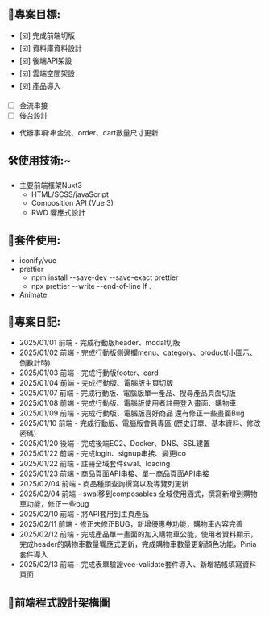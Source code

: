 ## 🌝專案目標:

- [☑️] 完成前端切版
- [☑️] 資料庫資料設計
- [☑️] 後端API架設
- [☑️] 雲端空間架設
- [☑️] 產品導入
- [ ] 金流串接
- [ ] 後台設計

- 代辦事項:串金流、order、cart數量尺寸更新

## 🛠️使用技術:~

- 主要前端框架Nuxt3
  - HTML/SCSS/javaScript
  - Composition API (Vue 3)
  - RWD 響應式設計

## 📱套件使用:

- iconify/vue
- prettier
  - npm install --save-dev --save-exact prettier
  - npx prettier --write --end-of-line lf .
- Animate

## 🧭專案日記:

- 2025/01/01 前端 - 完成行動版header、modal切版
- 2025/01/02 前端 - 完成行動版側邊攔menu、category、product(小圖示、倒數計時)
- 2025/01/03 前端 - 完成行動版footer、card
- 2025/01/04 前端 - 完成行動版、電腦版主頁切版
- 2025/01/07 前端 - 完成行動版、電腦版單一產品、搜尋產品頁面切版
- 2025/01/08 前端 - 完成行動版、電腦版使用者註冊登入畫面、購物車
- 2025/01/09 前端 - 完成行動版、電腦版喜好商品 還有修正一些畫面Bug
- 2025/01/10 前端 - 完成行動版、電腦版會員專區 (歷史訂單、基本資料、修改密碼)
- 2025/01/20 後端 - 完成後端EC2、Docker、DNS、SSL建置
- 2025/01/22 前端 - 完成login、signup串接、變更ico
- 2025/01/22 前端 - 註冊全域套件swal、loading
- 2025/01/23 前端 - 商品頁面API串接、單一商品頁面API串接
- 2025/02/04 前端 - 商品種類查詢撰寫以及導覽列更新
- 2025/02/04 前端 - swal移到composables 全域使用涵式，撰寫新增到購物車功能，修正一些bug
- 2025/02/10 前端 - 將API套用到主頁產品
- 2025/02/11 前端 - 修正未修正BUG，新增優惠券功能，購物車內容完善
- 2025/02/12 前端 - 完成產品單一畫面的加入購物車公能，使用者資料顯示，完成header的購物車數量響應式更新，完成購物車數量更新顏色功能，Pinia套件導入
- 2025/02/13 前端 - 完成表單驗證vee-validate套件導入、新增結帳填寫資料頁面

## 🔗前端程式設計架構圖
